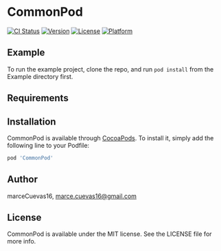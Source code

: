 # CommonPod

[![CI Status](https://img.shields.io/travis/marceCuevas16/CommonPod.svg?style=flat)](https://travis-ci.org/marceCuevas16/CommonPod)
[![Version](https://img.shields.io/cocoapods/v/CommonPod.svg?style=flat)](https://cocoapods.org/pods/CommonPod)
[![License](https://img.shields.io/cocoapods/l/CommonPod.svg?style=flat)](https://cocoapods.org/pods/CommonPod)
[![Platform](https://img.shields.io/cocoapods/p/CommonPod.svg?style=flat)](https://cocoapods.org/pods/CommonPod)

## Example

To run the example project, clone the repo, and run `pod install` from the Example directory first.

## Requirements

## Installation

CommonPod is available through [CocoaPods](https://cocoapods.org). To install
it, simply add the following line to your Podfile:

```ruby
pod 'CommonPod'
```

## Author

marceCuevas16, marce.cuevas16@gmail.com

## License

CommonPod is available under the MIT license. See the LICENSE file for more info.
